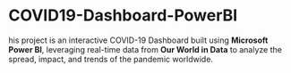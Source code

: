 # COVID19-Dashboard-PowerBI
his project is an interactive COVID-19 Dashboard built using **Microsoft Power BI**, leveraging real-time data from **Our World in Data** to analyze the spread, impact, and trends of the pandemic worldwide.
